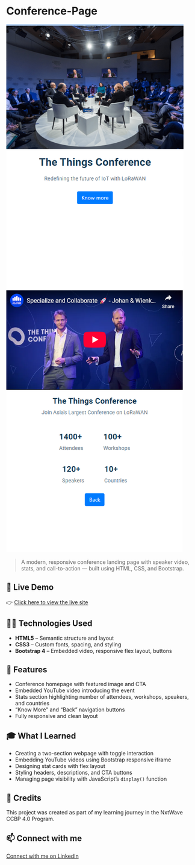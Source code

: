 # Conference-Page

![Conference-Page Preview](https://github.com/SouravKumarYadav/Conference-Page/blob/main/Conference%20Page%201.png)
![Conference-Page Preview](https://github.com/SouravKumarYadav/Conference-Page/blob/main/Conference%20Page%202.png)

> A modern, responsive conference landing page with speaker video, stats, and call-to-action — built using HTML, CSS, and Bootstrap.

## 🚀 Live Demo  
👉 [Click here to view the live site](https://souravkumaryadav.github.io/Conference-Page/)

## 🧑‍💻 Technologies Used  
- **HTML5** – Semantic structure and layout  
- **CSS3** – Custom fonts, spacing, and styling  
- **Bootstrap 4** – Embedded video, responsive flex layout, buttons  

## 📄 Features  
- Conference homepage with featured image and CTA  
- Embedded YouTube video introducing the event  
- Stats section highlighting number of attendees, workshops, speakers, and countries  
- “Know More” and “Back” navigation buttons  
- Fully responsive and clean layout  

## 🎓 What I Learned  
- Creating a two-section webpage with toggle interaction  
- Embedding YouTube videos using Bootstrap responsive iframe  
- Designing stat cards with flex layout  
- Styling headers, descriptions, and CTA buttons  
- Managing page visibility with JavaScript’s `display()` function  

## 🙌 Credits  
This project was created as part of my learning journey in the NxtWave CCBP 4.0 Program.

## 📫 Connect with me  
[Connect with me on LinkedIn](https://www.linkedin.com/in/sourav-kumar-cs/)
